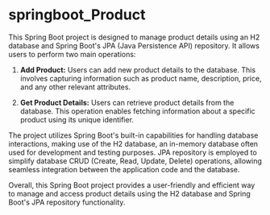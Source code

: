 # springboot_Product
This Spring Boot project is designed to manage product details using an H2 database and Spring Boot's JPA (Java Persistence API) repository. It allows users to perform two main operations:

1. **Add Product:** Users can add new product details to the database. This involves capturing information such as product name, description, price, and any other relevant attributes.

2. **Get Product Details:** Users can retrieve product details from the database. This operation enables fetching information about a specific product using its unique identifier.

The project utilizes Spring Boot's built-in capabilities for handling database interactions, making use of the H2 database, an in-memory database often used for development and testing purposes. JPA repository is employed to simplify database CRUD (Create, Read, Update, Delete) operations, allowing seamless integration between the application code and the database.

Overall, this Spring Boot project provides a user-friendly and efficient way to manage and access product details using the H2 database and Spring Boot's JPA repository functionality.
